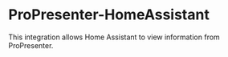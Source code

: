 # ProPresenter-HomeAssistant
This integration allows Home Assistant to view information from ProPresenter.
